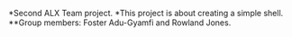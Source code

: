 *Second ALX Team project.
*This project is about creating a simple shell.
**Group members: Foster Adu-Gyamfi and Rowland Jones.
